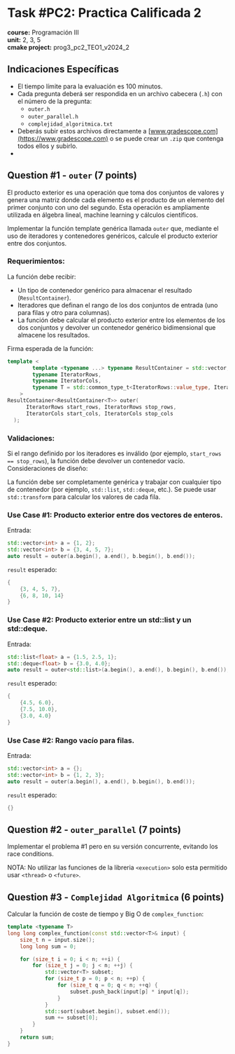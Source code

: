 # Task #PC2: Practica Calificada 2  
**course:** Programación III  
**unit:** 2, 3, 5  
**cmake project:** prog3_pc2_TEO1_v2024_2
## Indicaciones Específicas
- El tiempo límite para la evaluación es 100 minutos.
- Cada pregunta deberá ser respondida en un archivo cabecera (`.h`) con el número de la pregunta:
    - `outer.h`
    - `outer_parallel.h`
    - `complejidad_algoritmica.txt`
- Deberás subir estos archivos directamente a [www.gradescope.com](https://www.gradescope.com) o se puede crear un `.zip` que contenga todos ellos y subirlo.
- 
## Question #1 - `outer` (7 points)

El producto exterior es una operación que toma dos conjuntos de valores y genera una matriz donde cada elemento es el producto de un elemento del primer conjunto con uno del segundo. Esta operación es ampliamente utilizada en álgebra lineal, machine learning y cálculos científicos.

Implementar la función template genérica llamada `outer` que, mediante el uso de iteradores y contenedores genéricos, calcule el producto exterior entre dos conjuntos.

### Requerimientos:
La función debe recibir:
- Un tipo de contenedor genérico para almacenar el resultado (`ResultContainer`).
- Iteradores que definan el rango de los dos conjuntos de entrada (uno para filas y otro para columnas).
- La función debe calcular el producto exterior entre los elementos de los dos conjuntos y devolver un contenedor genérico bidimensional que almacene los resultados.

Firma esperada de la función:
```cpp
template <
        template <typename ...> typename ResultContainer = std::vector,
        typename IteratorRows,
        typename IteratorCols,
        typename T = std::common_type_t<IteratorRows::value_type, IteratorCols::value_type>
    >
ResultContainer<ResultContainer<T>> outer(
      IteratorRows start_rows, IteratorRows stop_rows,
      IteratorCols start_cols, IteratorCols stop_cols
  );
```

### Validaciones:
Si el rango definido por los iteradores es inválido (por ejemplo, `start_rows == stop_rows`), la función debe devolver un contenedor vacío.
Consideraciones de diseño:

La función debe ser completamente genérica y trabajar con cualquier tipo de contenedor (por ejemplo, `std::list`, `std::deque`, etc.).
Se puede usar `std::transform` para calcular los valores de cada fila.

### Use Case #1: Producto exterior entre dos vectores de enteros.
Entrada:
```cpp
std::vector<int> a = {1, 2};
std::vector<int> b = {3, 4, 5, 7};
auto result = outer(a.begin(), a.end(), b.begin(), b.end());
```
`result` esperado:
```cpp
{
    {3, 4, 5, 7},
    {6, 8, 10, 14}
}
```
### Use Case #2: Producto exterior entre un std::list y un std::deque.
Entrada:
```cpp
std::list<float> a = {1.5, 2.5, 1};
std::deque<float> b = {3.0, 4.0};
auto result = outer<std::list>(a.begin(), a.end(), b.begin(), b.end());
```
`result` esperado:
```cpp
{
    {4.5, 6.0},
    {7.5, 10.0},
    {3.0, 4.0}
}
```
### Use Case #2: Rango vacío para filas.
Entrada:
```cpp
std::vector<int> a = {};
std::vector<int> b = {1, 2, 3};
auto result = outer(a.begin(), a.end(), b.begin(), b.end());
```
`result` esperado:
```cpp
{}
```

## Question #2 - `outer_parallel` (7 points)

Implementar el problema #1 pero en su versión concurrente, evitando los race conditions.

NOTA: No utilizar las funciones de la libreria `<execution>` solo esta permitido usar `<thread>` o `<future>`.

## Question #3 - `Complejidad Algoritmica` (6 points)

Calcular la función de coste de tiempo y Big O de `complex_function`:
```cpp
template <typename T>
long long complex_function(const std::vector<T>& input) {
    size_t n = input.size();
    long long sum = 0;

    for (size_t i = 0; i < n; ++i) {
        for (size_t j = 0; j < n; ++j) {
            std::vector<T> subset;
            for (size_t p = 0; p < n; ++p) {
                for (size_t q = 0; q < n; ++q) {
                    subset.push_back(input[p] * input[q]);
                }
            }
            std::sort(subset.begin(), subset.end());
            sum += subset[0];
        }
    }
    return sum;
}
```